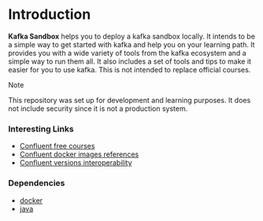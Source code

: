 # Introduction

**Kafka Sandbox** helps you to deploy a kafka sandbox locally. It intends to be a simple way to get started with kafka and
help you on your learning path. It provides you with a wide variety of tools from the kafka ecosystem and a simple way
to run them all. It also includes a set of tools and tips to make it easier for you to use kafka.
This is not intended to replace official courses.

> [!NOTE] 
> This repository was set up for development and learning purposes.
> It does not include security since it is not a production system.

### Interesting Links

- [Confluent free courses](https://developer.confluent.io/learn-kafka/)
- [Confluent docker images references](https://docs.confluent.io/platform/current/installation/docker/image-reference.html)
- [Confluent versions interoperability](https://docs.confluent.io/platform/current/installation/versions-interoperability.html)

### Dependencies

- [docker](https://docs.docker.com/engine/install/)
- [java](https://sdkman.io/jdks)
